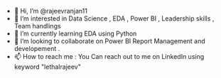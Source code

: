 - 👋 Hi, I’m @rajeevranjan11
- 👀 I’m interested in Data Science , EDA , Power BI , Leadership skills , Team handlings 
- 🌱 I’m currently learning EDA using Python 
- 💞️ I’m looking to collaborate on Power BI Report Management and developement .
- 📫 How to reach me : You Can reach out to me on LinkedIn using keyword "lethalrajeev"

<!---
rajeevranjan11/rajeevranjan11 is a ✨ special ✨ repository because its `README.md` (this file) appears on your GitHub profile.
You can click the Preview link to take a look at your changes.
--->
